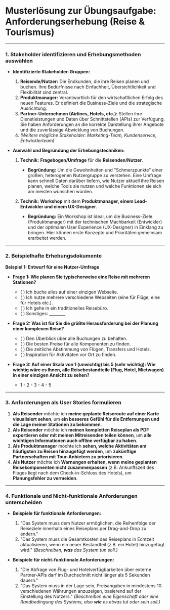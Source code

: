 # **Musterlösung zur Übungsaufgabe: Anforderungserhebung (Reise & Tourismus)**

---

### **1. Stakeholder identifizieren und Erhebungsmethoden auswählen**

*   **Identifizierte Stakeholder-Gruppen:**
    1.  **Reisende/Nutzer:** Die Endkunden, die ihre Reisen planen und buchen. Ihre Bedürfnisse nach Einfachheit, Übersichtlichkeit und Flexibilität sind zentral.
    2.  **Produktmanager:** Verantwortlich für den wirtschaftlichen Erfolg des neuen Features. Er definiert die Business-Ziele und die strategische Ausrichtung.
    3.  **Partner-Unternehmen (Airlines, Hotels, etc.):** Stellen ihre Dienstleistungen und Daten über Schnittstellen (APIs) zur Verfügung. Sie haben Anforderungen an die korrekte Darstellung ihrer Angebote und die zuverlässige Abwicklung von Buchungen.
    4.  *(Weitere mögliche Stakeholder: Marketing-Team, Kundenservice, Entwicklerteam)*

*   **Auswahl und Begründung der Erhebungstechniken:**

    1.  **Technik:** **Fragebogen/Umfrage** für die **Reisenden/Nutzer**.
        *   **Begründung:** Um die Gewohnheiten und "Schmerzpunkte" einer großen, heterogenen Nutzergruppe zu verstehen. Eine Umfrage kann schnell Daten darüber liefern, wie Nutzer aktuell ihre Reisen planen, welche Tools sie nutzen und welche Funktionen sie sich am meisten wünschen würden.

    2.  **Technik:** **Workshop** mit dem **Produktmanager, einem Lead-Entwickler und einem UX-Designer**.
        *   **Begründung:** Ein Workshop ist ideal, um die Business-Ziele (Produktmanager) mit der technischen Machbarkeit (Entwickler) und der optimalen User Experience (UX-Designer) in Einklang zu bringen. Hier können erste Konzepte und Prioritäten gemeinsam erarbeitet werden.

---

### **2. Beispielhafte Erhebungsdokumente**

**Beispiel 1: Entwurf für eine Nutzer-Umfrage**

*   **Frage 1: Wie planen Sie typischerweise eine Reise mit mehreren Stationen?**
    *   ( ) Ich buche alles auf einer einzigen Webseite.
    *   ( ) Ich nutze mehrere verschiedene Webseiten (eine für Flüge, eine für Hotels etc.).
    *   ( ) Ich gehe in ein traditionelles Reisebüro.
    *   ( ) Sonstiges: ________

*   **Frage 2: Was ist für Sie die größte Herausforderung bei der Planung einer komplexen Reise?**
    *   ( ) Den Überblick über alle Buchungen zu behalten.
    *   ( ) Die besten Preise für alle Komponenten zu finden.
    *   ( ) Die zeitliche Abstimmung von Flügen, Transfers und Hotels.
    *   ( ) Inspiration für Aktivitäten vor Ort zu finden.

*   **Frage 3: Auf einer Skala von 1 (unwichtig) bis 5 (sehr wichtig): Wie wichtig wäre es Ihnen, alle Reisebestandteile (Flug, Hotel, Mietwagen) in einer einzigen Ansicht zu sehen?**
    *   1 - 2 - 3 - 4 - 5

---

### **3. Anforderungen als User Stories formulieren**

1.  **Als Reisender** möchte ich **meine geplante Reiseroute auf einer Karte visualisiert sehen**, um **ein besseres Gefühl für die Entfernungen und die Lage meiner Stationen zu bekommen**.
2.  **Als Reisender** möchte ich **meinen kompletten Reiseplan als PDF exportieren oder mit meinen Mitreisenden teilen können**, um **alle wichtigen Informationen auch offline verfügbar zu haben**.
3.  **Als Produktmanager** möchte ich **sehen, welche Aktivitäten am häufigsten zu Reisen hinzugefügt werden**, um **zukünftige Partnerschaften mit Tour-Anbietern zu priorisieren**.
4.  **Als Nutzer** möchte ich **Warnungen erhalten, wenn meine geplanten Reisekomponenten nicht zusammenpassen** (z.B. Ankunftszeit des Fluges liegt nach dem Check-in-Schluss des Hotels), um **Planungsfehler zu vermeiden**.

---

### **4. Funktionale und Nicht-funktionale Anforderungen unterscheiden**

*   **Beispiele für funktionale Anforderungen:**
    1.  "Das System muss dem Nutzer ermöglichen, die Reihenfolge der Reiseziele innerhalb eines Reiseplans per Drag-and-Drop zu ändern."
    2.  "Das System muss die Gesamtkosten des Reiseplans in Echtzeit aktualisieren, wenn ein neuer Bestandteil (z.B. ein Hotel) hinzugefügt wird."
    *(Beschreiben, **was** das System tun soll.)*

*   **Beispiele für nicht-funktionale Anforderungen:**
    1.  "Die Abfrage von Flug- und Hotelverfügbarkeiten über externe Partner-APIs darf im Durchschnitt nicht länger als 5 Sekunden dauern."
    2.  "Das System muss in der Lage sein, Preisangaben in mindestens 10 verschiedenen Währungen anzuzeigen, basierend auf der Einstellung des Nutzers."
    *(Beschreiben eine Eigenschaft oder eine Randbedingung des Systems, also **wie** es etwas tut oder sein soll.)*
